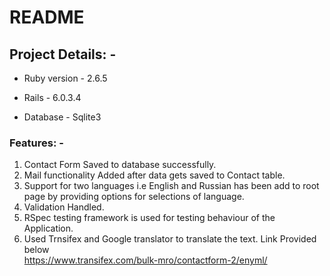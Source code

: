 # README

## Project Details: - 



* Ruby version - 2.6.5

* Rails - 6.0.3.4

* Database - Sqlite3

### Features: -
1. Contact Form Saved to database successfully.
2. Mail functionality Added after data gets saved to Contact table.
3. Support for two languages i.e English and Russian has been add to root page by providing options for selections of language.
4. Validation Handled.
5. RSpec testing framework is used for testing behaviour of the Application.
6. Used Trnsifex and Google translator to translate the text. Link Provided below <br> 
   https://www.transifex.com/bulk-mro/contactform-2/enyml/